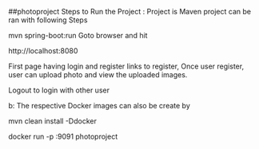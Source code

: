 ##photoproject
Steps to Run the Project : Project is Maven project can be ran with following Steps

mvn spring-boot:run
Goto browser and hit

http://localhost:8080

First page having login and register links to register, Once user register, user can upload photo and view the uploaded images.

Logout to login with other user

b: The respective Docker images can also be create by

  mvn clean install -Ddocker
  
  docker run -p <port>:9091 photoproject


